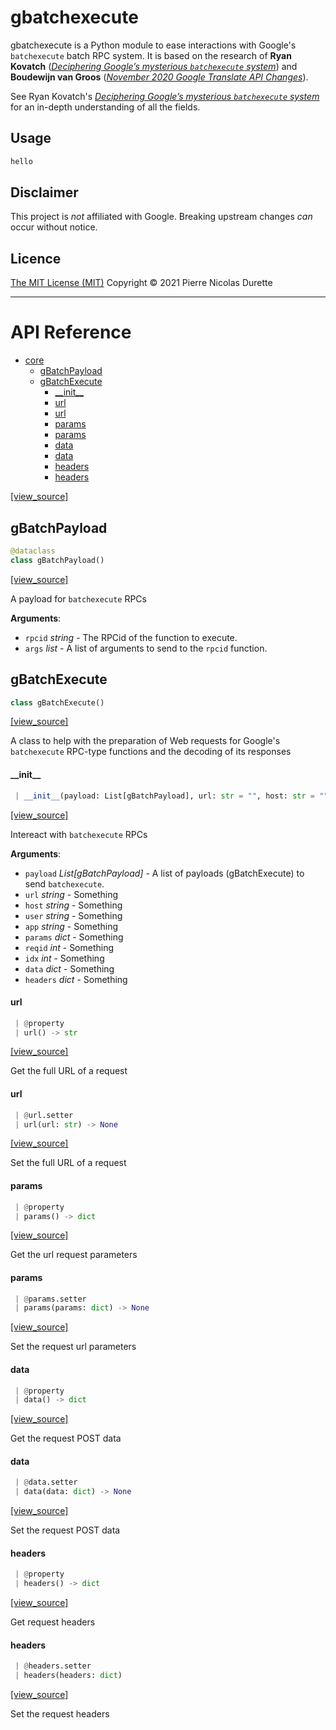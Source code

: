 # gbatchexecute

gbatchexecute is a Python module to ease interactions with Google's `batchexecute` batch RPC system. It is based on the research of **Ryan Kovatch** ([_Deciphering Google’s mysterious `batchexecute` system_](https://kovatch.medium.com/deciphering-google-batchexecute-74991e4e446c)) and **Boudewijn van Groos** ([_November 2020 Google Translate API Changes_](https://github.com/Boudewijn26/gTTS-token/blob/master/docs/november-2020-translate-changes.md)).

See Ryan Kovatch's [_Deciphering Google’s mysterious `batchexecute` system_](https://kovatch.medium.com/deciphering-google-batchexecute-74991e4e446c) for an in-depth understanding of all the fields.

## Usage

```python
hello
```

## Disclaimer

This project is *not* affiliated with Google. Breaking upstream changes *can* occur without notice.

## Licence

[The MIT License (MIT)](LICENSE) Copyright © 2021 Pierre Nicolas Durette

---

<!--
The refreshed API reference is inserted after this token
See $.hooks.post-render in pydoc-markdown.yaml
-->

<!--API_REF-->
# API Reference

* [core](#core)
  * [gBatchPayload](#core.gBatchPayload)
  * [gBatchExecute](#core.gBatchExecute)
    * [\_\_init\_\_](#core.gBatchExecute.__init__)
    * [url](#core.gBatchExecute.url)
    * [url](#core.gBatchExecute.url)
    * [params](#core.gBatchExecute.params)
    * [params](#core.gBatchExecute.params)
    * [data](#core.gBatchExecute.data)
    * [data](#core.gBatchExecute.data)
    * [headers](#core.gBatchExecute.headers)
    * [headers](#core.gBatchExecute.headers)

[[view_source]](https://github.com/pndurette/gbatchexecute/blob/4ce5af31edca67a68008b21220e1000ea9fbc28c/gbatchexecute/core.py#L2)

## gBatchPayload

```python
@dataclass
class gBatchPayload()
```

[[view_source]](https://github.com/pndurette/gbatchexecute/blob/4ce5af31edca67a68008b21220e1000ea9fbc28c/gbatchexecute/core.py#L11)

A payload for ``batchexecute`` RPCs

**Arguments**:

- `rpcid` _string_ - The RPCid of the function to execute.
- `args` _list_ - A list of arguments to send to the ``rpcid`` function.

## gBatchExecute

```python
class gBatchExecute()
```

[[view_source]](https://github.com/pndurette/gbatchexecute/blob/4ce5af31edca67a68008b21220e1000ea9fbc28c/gbatchexecute/core.py#L24)

A class to help with the preparation of Web requests for Google's
``batchexecute`` RPC-type functions and the decoding of its responses

#### \_\_init\_\_

```python
 | __init__(payload: List[gBatchPayload], url: str = "", host: str = "", user: str = "", app: str = "", params: dict = {}, reqid: int = 0, idx: int = 1, data: dict = {}, headers: dict = {}) -> None
```

[[view_source]](https://github.com/pndurette/gbatchexecute/blob/4ce5af31edca67a68008b21220e1000ea9fbc28c/gbatchexecute/core.py#L35)

Intereact with ``batchexecute`` RPCs

**Arguments**:

- `payload` _List[gBatchPayload]_ - A list of payloads (gBatchExecute) to send ``batchexecute``.
- `url` _string_ - Something
- `host` _string_ - Something
- `user` _string_ - Something
- `app` _string_ - Something
- `params` _dict_ - Something
- `reqid` _int_ - Something
- `idx` _int_ - Something
- `data` _dict_ - Something
- `headers` _dict_ - Something

#### url

```python
 | @property
 | url() -> str
```

[[view_source]](https://github.com/pndurette/gbatchexecute/blob/4ce5af31edca67a68008b21220e1000ea9fbc28c/gbatchexecute/core.py#L97)

Get the full URL of a request

#### url

```python
 | @url.setter
 | url(url: str) -> None
```

[[view_source]](https://github.com/pndurette/gbatchexecute/blob/4ce5af31edca67a68008b21220e1000ea9fbc28c/gbatchexecute/core.py#L103)

Set the full URL of a request

#### params

```python
 | @property
 | params() -> dict
```

[[view_source]](https://github.com/pndurette/gbatchexecute/blob/4ce5af31edca67a68008b21220e1000ea9fbc28c/gbatchexecute/core.py#L109)

Get the url request parameters

#### params

```python
 | @params.setter
 | params(params: dict) -> None
```

[[view_source]](https://github.com/pndurette/gbatchexecute/blob/4ce5af31edca67a68008b21220e1000ea9fbc28c/gbatchexecute/core.py#L115)

Set the request url parameters

#### data

```python
 | @property
 | data() -> dict
```

[[view_source]](https://github.com/pndurette/gbatchexecute/blob/4ce5af31edca67a68008b21220e1000ea9fbc28c/gbatchexecute/core.py#L133)

Get the request POST data

#### data

```python
 | @data.setter
 | data(data: dict) -> None
```

[[view_source]](https://github.com/pndurette/gbatchexecute/blob/4ce5af31edca67a68008b21220e1000ea9fbc28c/gbatchexecute/core.py#L139)

Set the request POST data

#### headers

```python
 | @property
 | headers() -> dict
```

[[view_source]](https://github.com/pndurette/gbatchexecute/blob/4ce5af31edca67a68008b21220e1000ea9fbc28c/gbatchexecute/core.py#L153)

Get request headers

#### headers

```python
 | @headers.setter
 | headers(headers: dict)
```

[[view_source]](https://github.com/pndurette/gbatchexecute/blob/4ce5af31edca67a68008b21220e1000ea9fbc28c/gbatchexecute/core.py#L159)

Set the request headers

